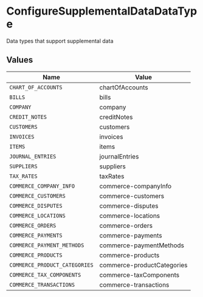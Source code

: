 # ConfigureSupplementalDataDataType

Data types that support supplemental data


## Values

| Name                          | Value                         |
| ----------------------------- | ----------------------------- |
| `CHART_OF_ACCOUNTS`           | chartOfAccounts               |
| `BILLS`                       | bills                         |
| `COMPANY`                     | company                       |
| `CREDIT_NOTES`                | creditNotes                   |
| `CUSTOMERS`                   | customers                     |
| `INVOICES`                    | invoices                      |
| `ITEMS`                       | items                         |
| `JOURNAL_ENTRIES`             | journalEntries                |
| `SUPPLIERS`                   | suppliers                     |
| `TAX_RATES`                   | taxRates                      |
| `COMMERCE_COMPANY_INFO`       | commerce-companyInfo          |
| `COMMERCE_CUSTOMERS`          | commerce-customers            |
| `COMMERCE_DISPUTES`           | commerce-disputes             |
| `COMMERCE_LOCATIONS`          | commerce-locations            |
| `COMMERCE_ORDERS`             | commerce-orders               |
| `COMMERCE_PAYMENTS`           | commerce-payments             |
| `COMMERCE_PAYMENT_METHODS`    | commerce-paymentMethods       |
| `COMMERCE_PRODUCTS`           | commerce-products             |
| `COMMERCE_PRODUCT_CATEGORIES` | commerce-productCategories    |
| `COMMERCE_TAX_COMPONENTS`     | commerce-taxComponents        |
| `COMMERCE_TRANSACTIONS`       | commerce-transactions         |